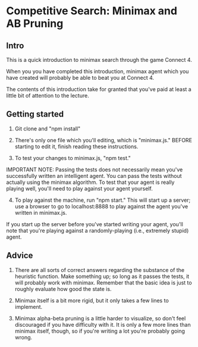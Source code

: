 # Competitive Search: Minimax and AB Pruning

## Intro

This is a quick introduction to minimax search through the game Connect 4.

When you you have completed this introduction, minimax agent which you have created will probably be able to beat you at Connect 4.

The contents of this introduction take for granted that you've paid at least a little bit of attention to the lecture.

## Getting started

1. Git clone and "npm install"

2. There's only one file which you'll editing, which is "minimax.js."  BEFORE starting to edit it, finish reading these instructions.
 
3. To test your changes to minimax.js, "npm test."

IMPORTANT NOTE: Passing the tests does not necessarily mean you've successfully written an intelligent agent.  You can pass the tests without actually using the minimax algorithm.  To test that your agent is really playing well, you'll need to play against your agent yourself.

4. To play against the machine, run "npm start."  This will start up a server; use a browser to go to localhost:8888 to play against the agent you've written in minimax.js.

If you start up the server before you've started writing your agent, you'll note that you're playing against a randomly-playing (i.e., extremely stupid) agent.

## Advice

1. There are all sorts of correct answers regarding the substance of the heuristic function.  Make something up; so long as it passes the tests, it will probably work with minimax.  Remember that the basic idea is just to roughly evaluate how good the state is.

2. Minimax itself is a bit more rigid, but it only takes a few lines to implement.

3. Minimax alpha-beta pruning is a little harder to visualize, so don't feel discouraged if you have difficulty with it.  It is only a few more lines than minimax itself, though, so if you're writing a lot you're probably going wrong.

